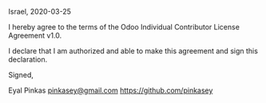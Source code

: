Israel, 2020-03-25

I hereby agree to the terms of the Odoo Individual Contributor License
Agreement v1.0.

I declare that I am authorized and able to make this agreement and sign this
declaration.

Signed,

Eyal Pinkas pinkasey@gmail.com https://github.com/pinkasey
